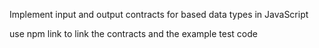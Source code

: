 
Implement input and output contracts for based data types in JavaScript

use npm link to link the contracts and the example test code
